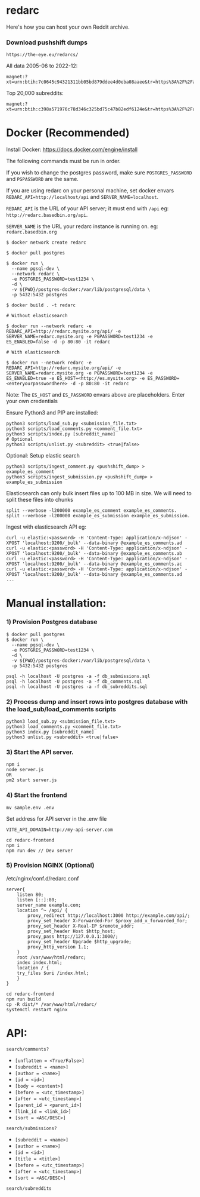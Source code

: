 # redarc
Here's how you can host your own Reddit archive.
### Download pushshift dumps

```
https://the-eye.eu/redarcs/
```
All data 2005-06 to 2022-12:
```
magnet:?xt=urn:btih:7c0645c94321311bb05bd879ddee4d0eba08aaee&tr=https%3A%2F%2Facademictorrents.com%2Fannounce.php&tr=udp%3A%2F%2Ftracker.coppersurfer.tk%3A6969&tr=udp%3A%2F%2Ftracker.opentrackr.org%3A1337%2Fannounce
```
Top 20,000 subreddits:
```
magnet:?xt=urn:btih:c398a571976c78d346c325bd75c47b82edf6124e&tr=https%3A%2F%2Facademictorrents.com%2Fannounce.php&tr=udp%3A%2F%2Ftracker.coppersurfer.tk%3A6969&tr=udp%3A%2F%2Ftracker.opentrackr.org%3A1337%2Fannounce
```

# Docker (Recommended)

Install Docker: https://docs.docker.com/engine/install

The following commands must be run in order.

If you wish to change the postgres password, make sure `POSTGRES_PASSWORD` and `PGPASSWORD` are the same.

If you are using redarc on your personal machine, set docker envars `REDARC_API=http://localhost/api` and `SERVER_NAME=localhost`.

`REDARC_API` is the URL of your API server; it must end with `/api` 
eg: `http://redarc.basedbin.org/api`.  

`SERVER_NAME` is the URL your redarc instance is running on. eg: `redarc.basedbin.org`

```
$ docker network create redarc

$ docker pull postgres

$ docker run \
  --name pgsql-dev \
  --network redarc \
  -e POSTGRES_PASSWORD=test1234 \
  -d \
  -v ${PWD}/postgres-docker:/var/lib/postgresql/data \
  -p 5432:5432 postgres 

$ docker build . -t redarc

# Without elasticsearch

$ docker run --network redarc -e REDARC_API=http://redarc.mysite.org/api/ -e SERVER_NAME=redarc.mysite.org -e PGPASSWORD=test1234 -e ES_ENABLED=false -d -p 80:80 -it redarc 

# With elasticsearch

$ docker run --network redarc -e REDARC_API=http://redarc.mysite.org/api/ -e SERVER_NAME=redarc.mysite.org -e PGPASSWORD=test1234 -e ES_ENABLED=true -e ES_HOST=<http://es.mysite.org> -e ES_PASSWORD=<enteryourpasswordhere> -d -p 80:80 -it redarc 

```
Note: The `ES_HOST` and `ES_PASSWORD` envars above are placeholders.  Enter your own credentials

Ensure Python3 and PIP are installed:
```
python3 scripts/load_sub.py <submission_file.txt>
python3 scripts/load_comments.py <comment_file.txt>
python3 scripts/index.py [subreddit_name]
# Optional
python3 scripts/unlist.py <subreddit> <true|false>
```
Optional: Setup elastic search
```
python3 scripts/ingest_comment.py <pushshift_dump> > example_es_comment
python3 scripts/ingest_submission.py <pushshift_dump> > example_es_submission
```

Elasticsearch can only bulk insert files up to 100 MB in size.  We will need to split these files into chunks
```
split --verbose -l200000 example_es_comment example_es_comments.
split --verbose -l200000 example_es_submission example_es_submission.
```
Ingest with elasticsearch API
eg:
```
curl -u elastic:<password> -H 'Content-Type: application/x-ndjson' -XPOST 'localhost:9200/_bulk' --data-binary @example_es_comments.ad
curl -u elastic:<password> -H 'Content-Type: application/x-ndjson' -XPOST 'localhost:9200/_bulk' --data-binary @example_es_comments.ab
curl -u elastic:<password> -H 'Content-Type: application/x-ndjson' -XPOST 'localhost:9200/_bulk' --data-binary @example_es_comments.ac
curl -u elastic:<password> -H 'Content-Type: application/x-ndjson' -XPOST 'localhost:9200/_bulk' --data-binary @example_es_comments.ad
...
```

# Manual installation:

### 1) Provision Postgres database 

```
$ docker pull postgres
$ docker run \
  --name pgsql-dev \
  -e POSTGRES_PASSWORD=test1234 \
  -d \
  -v ${PWD}/postgres-docker:/var/lib/postgresql/data \
  -p 5432:5432 postgres 
```

```
psql -h localhost -U postgres -a -f db_submissions.sql
psql -h localhost -U postgres -a -f db_comments.sql
psql -h localhost -U postgres -a -f db_subreddits.sql
```

### 2) Process dump and insert rows into postgres database with the load_sub/load_comments scripts

```
python3 load_sub.py <submission_file.txt>
python3 load_comments.py <comment_file.txt>
python3 index.py [subreddit_name]
python3 unlist.py <subreddit> <true|false>
```

### 3) Start the API server.

```
npm i
node server.js
OR
pm2 start server.js
```

### 4) Start the frontend

```
mv sample.env .env
```
Set address for API server in the .env file

```
VITE_API_DOMAIN=http://my-api-server.com
```

```
cd redarc-frontend
npm i
npm run dev // Dev server
```

### 5) Provision NGINX (Optional)

/etc/nginx/conf.d/redarc.conf

```
server{
    listen 80;
    listen [::]:80;
    server_name example.com;
    location ^~ /api/ {
        proxy_redirect http://localhost:3000 http://example.com/api/;
        proxy_set_header X-Forwarded-For $proxy_add_x_forwarded_for;
        proxy_set_header X-Real-IP $remote_addr;
        proxy_set_header Host $http_host;
        proxy_pass http://127.0.0.1:3000/;
        proxy_set_header Upgrade $http_upgrade;
        proxy_http_version 1.1;
    }
    root /var/www/html/redarc;
    index index.html;
    location / {
    try_files $uri /index.html;
    }
}
```
```
cd redarc-frontend
npm run build 
cp -R dist/* /var/www/html/redarc/
systemctl restart nginx
```

# API:

`search/comments?`
- `[unflatten = <True/False>]`
- `[subreddit = <name>]`
- `[author = <name>]`
- `[id = <id>]`
- `[body = <content>]`
- `[before = <utc_timestamp>]`
- `[after = <utc_timestamp>]`
- `[parent_id = <parent_id>]`
- `[link_id = <link_id>]`
- `[sort = <ASC/DESC>]`

`search/submissions?`
- `[subreddit = <name>]`
- `[author = <name>]`
- `[id = <id>]`
- `[title = <title>]`
- `[before = <utc_timestamp>]`
- `[after = <utc_timestamp>]`
- `[sort = <ASC/DESC>]`

`search/subreddits`